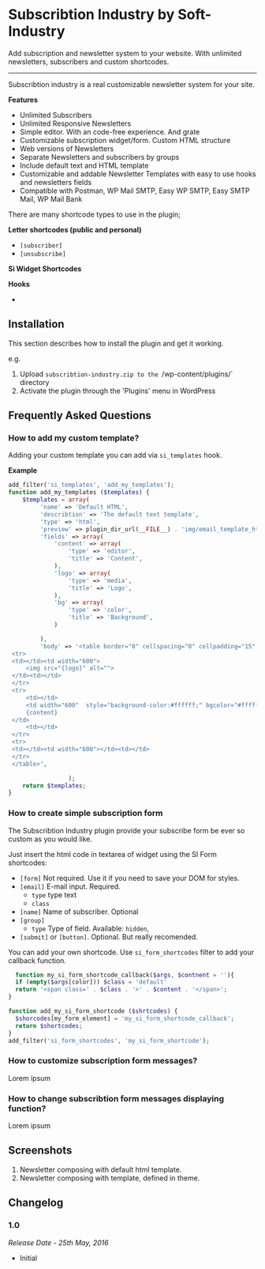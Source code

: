 # Subscribtion Industry by Soft-Industry

Add subscription and newsletter system to your website. With unlimited newsletters, subscribers and custom shortcodes.

---

Subscribtion industry is a real customizable newsletter system for your site. 

**Features**

* Unlimited Subscribers
* Unlimited Responsive Newsletters
* Simple editor. With an code-free experience. And grate
* Customizable subscription widget/form. Custom HTML structure
* Web versions of Newsletters
* Separate Newsletters and subscribers by groups 
* Include default text and HTML template
* Customizable and addable Newsletter Templates with easy to use hooks and newsletters fields
* Compatible with Postman, WP Mail SMTP, Easy WP SMTP, Easy SMTP Mail, WP Mail Bank

There are many shortcode types to use in the plugin;

**Letter shortcodes (public and personal)**

* `[subscriber]` 
* `[unsubscribe]` 

**Si Widget Shortcodes**



**Hooks**

* 


## Installation

This section describes how to install the plugin and get it working.

e.g.

1. Upload `subscribtion-industry.zip to the `/wp-content/plugins/` directory
2. Activate the plugin through the 'Plugins' menu in WordPress

## Frequently Asked Questions


### How to add my custom template?

Adding your custom template you can add via `si_templates` hook. 

**Example**

```php
add_filter('si_templates', 'add_my_templates');
function add_my_templates ($templates) {
    $templates = array(
         'name' => 'Default HTML',
         'describtion' => 'The default text template',
         'type' => 'html',
         'preview' => plugin_dir_url(__FILE__) . 'img/email_template_html.png',
         'fields' => array(
             'content' => array(
                 'type' => 'editor',
                 'title' => 'Content',
             ),
             'logo' => array(
                 'type' => 'media',
                 'title' => 'Logo',
             ),
             'bg' => array(
                 'type' => 'color',
                 'title' => 'Background',
             )

         ),
         'body' => '<table border="0" cellspacing="0" cellpadding="15" style="background-color:{bg};font-family:Helvetica,Arial,sans-serif" width="100%" bgcolor="{bg}">
 <tr>
 <td></td><td width="600">
     <img src="{logo}" alt="">
 </td><td></td>
 </tr>
 <tr>
     <td></td>
     <td width="600"  style="background-color:#ffffff;" bgcolor="#ffffff" cellpadding="0">
     {content}
 </td>
     <td></td>
 </tr>
 <tr>
 <td></td><td width="600"></td><td></td>
 </tr>
 </table>',

                 );
    return $templates;
}

```


### How to create simple subscription form
 
 The Subscribtion Industry plugin provide your subscribe form be ever so custom as you would like. 
 
 Just insert the html code in textarea of widget using the SI Form shortcodes:
 
  * `[form]` Not required. Use it if you need to save your DOM for styles.
  * `[email]` E-mail input. Required. 
 	+ `type` type text
 	+ `class` 
  * `[name]` Name of subscriber. Optional
  * `[group]`
     + `type` Type of field. Available: `hidden`,
  * `[submit]` or `[button]`. Optional. But really recomended.
  
  You can add your own shortcode. Use `si_form_shortcodes` filter to add your callback function.
 
   ```php
     function my_si_form_shortcode_callback($args, $contnent = ''){
     if (empty($args[color])) $class = 'default'
     return '<span class=' . $class . '>' . $content . '</span>';
   }
 
   function add_my_si_form_shortcode ($shrtcodes) {
     $shorcodes[my_form_element] = 'my_si_form_shortcode_callback';
     return $shortcodes;
   }
   add_filter('si_form_shortcodes', 'my_si_form_shortcode');
   ```

### How to customize subscription form messages?
    
Lorem ipsum

### How to change subscribtion form messages displaying function?

Lorem ipsum

## Screenshots

1. Newsletter composing with default html template.
2. Newsletter composing with template, defined in theme.

## Changelog

### 1.0
*Release Date - 25th May, 2016*

* Initial
